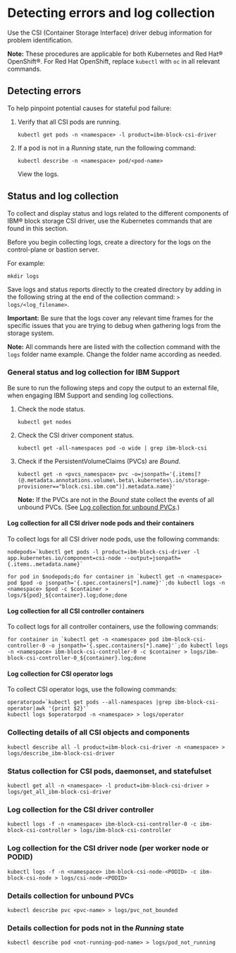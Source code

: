 # Detecting errors and log collection

Use the CSI (Container Storage Interface) driver debug information for problem identification.

**Note:** These procedures are applicable for both Kubernetes and Red Hat® OpenShift®. For Red Hat OpenShift, replace `kubectl` with `oc` in all relevant commands.

## Detecting errors

To help pinpoint potential causes for stateful pod failure:

1.  Verify that all CSI pods are running.
    ```
    kubectl get pods -n <namespace> -l product=ibm-block-csi-driver
    ```

2.  If a pod is not in a _Running_ state, run the following command:
    ```
    kubectl describe -n <namespace> pod/<pod-name>
    ```
    View the logs.


## Status and log collection
To collect and display status and logs related to the different components of IBM® block storage CSI driver, use the Kubernetes commands that are found in this section.

Before you begin collecting logs, create a directory for the logs on the control-plane or bastion server.

For example:

```
mkdir logs
```
Save logs and status reports directly to the created directory by adding in the following string at the end of the collection command: `> logs/<log_filename>`.

**Important:** Be sure that the logs cover any relevant time frames for the specific issues that you are trying to debug when gathering logs from the storage system.

**Note:** All commands here are listed with the collection command with the `logs` folder name example. Change the folder name according as needed.

### General status and log collection for IBM Support
Be sure to run the following steps and copy the output to an external file, when engaging IBM Support and sending log collections.

1. Check the node status.
    
    `kubectl get nodes`
2. Check the CSI driver component status.

    `kubectl get -all-namespaces pod -o wide | grep ibm-block-csi`
3. Check if the PersistentVolumeClaims (PVCs) are _Bound_.

    `kubectl get -n <pvcs_namespace> pvc -o=jsonpath='{.items[?(@.metadata.annotations.volume\.beta\.kubernetes\.io/storage-provisioner=="block.csi.ibm.com")].metadata.name}'`

    **Note:** If the PVCs are not in the _Bound_ state collect the events of all unbound PVCs. (See [Log collection for unbound PVCs](#log-collection-for-unbound-pvcs).)

#### Log collection for all CSI driver node pods and their containers

To collect logs for all CSI driver node pods, use the following commands:

    nodepods=`kubectl get pods -l product=ibm-block-csi-driver -l app.kubernetes.io/component=csi-node --output=jsonpath={.items..metadata.name}`
    
    for pod in $nodepods;do for container in `kubectl get -n <namespace> pod $pod -o jsonpath='{.spec.containers[*].name}'`;do kubectl logs -n <namespace> $pod -c $container > logs/${pod}_${container}.log;done;done


#### Log collection for all CSI controller containers

To collect logs for all controller containers, use the following commands:
    
    for container in `kubectl get -n <namespace> pod ibm-block-csi-controller-0 -o jsonpath='{.spec.containers[*].name}'`;do kubectl logs -n <namespace> ibm-block-csi-controller-0 -c $container > logs/ibm-block-csi-controller-0_${container}.log;done


#### Log collection for CSI operator logs
To collect CSI operator logs, use the following commands:

    operatorpod=`kubectl get pods --all-namespaces |grep ibm-block-csi-operator|awk '{print $2}'`
    kubectl logs $operatorpod -n <namespace> > logs/operator


### Collecting details of all CSI objects and components
`kubectl describe all -l product=ibm-block-csi-driver -n <namespace> > logs/describe_ibm-block-csi-driver`


### Status collection for CSI pods, daemonset, and statefulset
`kubectl get all -n <namespace> -l product=ibm-block-csi-driver > logs/get_all_ibm-block-csi-driver`



### Log collection for the CSI driver controller
`kubectl logs -f -n <namespace> ibm-block-csi-controller-0 -c ibm-block-csi-controller > logs/ibm-block-csi-controller`


### Log collection for the CSI driver node (per worker node or PODID)
`kubectl logs -f -n <namespace> ibm-block-csi-node-<PODID> -c ibm-block-csi-node > logs/csi-node-<PODID>`



### Details collection for unbound PVCs
`kubectl describe pvc <pvc-name> > logs/pvc_not_bounded`



### Details collection for pods not in the _Running_ state
`kubectl describe pod <not-running-pod-name> > logs/pod_not_running`
